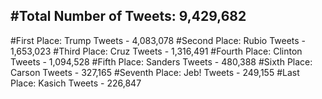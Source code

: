 #Total Number of Tweets: 9,429,682 
---
#First Place: Trump Tweets - 4,083,078
#Second Place: Rubio Tweets - 1,653,023
#Third Place: Cruz Tweets - 1,316,491
#Fourth Place: Clinton Tweets - 1,094,528
#Fifth Place: Sanders Tweets - 480,388
#Sixth Place: Carson Tweets - 327,165
#Seventh Place: Jeb! Tweets - 249,155
#Last Place: Kasich Tweets - 226,847
